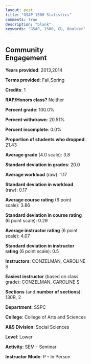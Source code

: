 ```yaml
---
layout: post
title: "GSAP 1500 Statistics"
comments: true
description: "blank"
keywords: "GSAP, 1500, CU, Boulder"
--- 
```

<head>
<script src="https://ajax.googleapis.com/ajax/libs/jquery/2.1.3/jquery.min.js"></script>
<script src="https://dl.dropboxusercontent.com/s/pc42nxpaw1ea4o9/highcharts.js?dl=0"></script>
<!-- <script src="../assets/js/highcharts.js"></script> -->
<style type="text/css">@font-face {
	font-family: "Bebas Neue";
	src: url(https://www.filehosting.org/file/details/544349/BebasNeue%20Regular.otf) format("opentype");
	}
	h1.Bebas { 
		font-family: "Bebas Neue", Verdana, Tahoma;
	}
</style>
</head>
<body>
	<div id="container" style="float: right; width: 45%; height: 88%; margin-left: 2.5%; margin-right: 2.5%;"></div>
	<script language="JavaScript">
		$(document).ready(function() {
		var chart = {type: 'column'};
		var title = {text: 'Grade Distribution'};
		var xAxis = {categories: ['A','B','C','D','F'],crosshair: true};
		var yAxis = {min: 0,title: {text: 'Percentage'}};
		var tooltip = {headerFormat: '<center><b><span style="font-size:20px">{point.key}</span></b></center>',
		               pointFormat: '<td style="padding:0"><b>{point.y:.1f}%</b></td>',
		               footerFormat: '</table>',shared: true,useHTML: true};
		var plotOptions = {column: {pointPadding: 0.0,borderWidth: 0}};  
		var credits = {enabled: false};var series= [{name: 'Percent',data: [90.91,4.55,0.0,4.55,0.0,]}];
		var json = {};
		json.chart = chart;
		json.title = title;
		json.tooltip = tooltip;
		json.xAxis = xAxis;
		json.yAxis = yAxis;  
		json.series = series;
		json.plotOptions = plotOptions;  
		json.credits = credits;
		$('#container').highcharts(json);
	});
	</script>
</body>
			   
## Community Engagement

**Years provided**: 2013,2014

**Terms provided**: Fall,Spring

**Credits**: 1

**RAP/Honors class?** Neither

**Percent grade**: 100.0%

**Percent withdrawn**: 20.51%

**Percent incomplete**: 0.0%

**Proportion of students who dropped**: 21.43

**Average grade** (4.0 scale): 3.8

**Standard deviation in grades**: 20.0

**Average workload** (raw): 1.17

**Standard deviation in workload** (raw): 0.17

**Average course rating** (6 point scale): 3.86

**Standard deviation in course rating** (6 point scale): 0.29

**Average instructor rating** (6 point scale): 4.07

**Standard deviation in instructor rating** (6 point scale): 0.5

**Instructors**: CONZELMAN, CAROLINE S

**Easiest instructor** (based on class grade): CONZELMAN, CAROLINE S

**Sections** (and **number of sections**): 130R, 2

**Department**: SSPC

**College**: College of Arts and Sciences

**A&S Division**: Social Sciences

**Level**: Lower

**Activity**: SEM - Seminar

**Instructor Mode**: P  - In Person